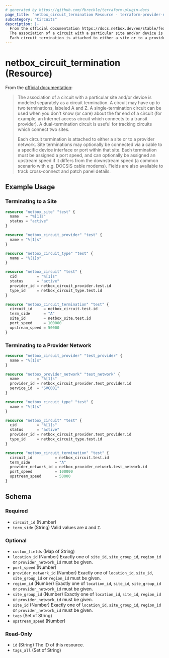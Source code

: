 ```yaml
---
# generated by https://github.com/fbreckle/terraform-plugin-docs
page_title: "netbox_circuit_termination Resource - terraform-provider-netbox"
subcategory: "Circuits"
description: |-
  From the official documentation https://docs.netbox.dev/en/stable/features/circuits/#circuit-terminations:
  The association of a circuit with a particular site and/or device is modeled separately as a circuit termination. A circuit may have up to two terminations, labeled A and Z. A single-termination circuit can be used when you don't know (or care) about the far end of a circuit (for example, an Internet access circuit which connects to a transit provider). A dual-termination circuit is useful for tracking circuits which connect two sites.
  Each circuit termination is attached to either a site or to a provider network. Site terminations may optionally be connected via a cable to a specific device interface or port within that site. Each termination must be assigned a port speed, and can optionally be assigned an upstream speed if it differs from the downstream speed (a common scenario with e.g. DOCSIS cable modems). Fields are also available to track cross-connect and patch panel details.
---
```


# netbox_circuit_termination (Resource)

From the [official documentation](https://docs.netbox.dev/en/stable/features/circuits/#circuit-terminations):

> The association of a circuit with a particular site and/or device is modeled separately as a circuit termination. A circuit may have up to two terminations, labeled A and Z. A single-termination circuit can be used when you don't know (or care) about the far end of a circuit (for example, an Internet access circuit which connects to a transit provider). A dual-termination circuit is useful for tracking circuits which connect two sites.
>
> Each circuit termination is attached to either a site or to a provider network. Site terminations may optionally be connected via a cable to a specific device interface or port within that site. Each termination must be assigned a port speed, and can optionally be assigned an upstream speed if it differs from the downstream speed (a common scenario with e.g. DOCSIS cable modems). Fields are also available to track cross-connect and patch panel details.

## Example Usage

### Terminating to a Site

```terraform
resource "netbox_site" "test" {
  name   = "%[1]s"
  status = "active"
}

resource "netbox_circuit_provider" "test" {
  name = "%[1]s"
}

resource "netbox_circuit_type" "test" {
  name = "%[1]s"
}

resource "netbox_circuit" "test" {
  cid         = "%[1]s"
  status      = "active"
  provider_id = netbox_circuit_provider.test.id
  type_id     = netbox_circuit_type.test.id
}

resource "netbox_circuit_termination" "test" {
  circuit_id     = netbox_circuit.test.id
  term_side      = "A"
  site_id        = netbox_site.test.id
  port_speed     = 100000
  upstream_speed = 50000
}
```

### Terminating to a Provider Network

```terraform
resource "netbox_circuit_provider" "test_provider" {
  name = "%[1]s"
}

resource "netbox_provider_network" "test_network" {
  name        = "%[1]s"
  provider_id = netbox_circuit_provider.test_provider.id
  service_id  = "SVC001"
}

resource "netbox_circuit_type" "test" {
  name = "%[1]s"
}

resource "netbox_circuit" "test" {
  cid         = "%[1]s"
  status      = "active"
  provider_id = netbox_circuit_provider.test_provider.id
  type_id     = netbox_circuit_type.test.id
}

resource "netbox_circuit_termination" "test" {
  circuit_id          = netbox_circuit.test.id
  term_side           = "A"
  provider_network_id = netbox_provider_network.test_network.id
  port_speed          = 100000
  upstream_speed      = 50000
}
```

<!-- schema generated by tfplugindocs -->
## Schema

### Required

- `circuit_id` (Number)
- `term_side` (String) Valid values are `A` and `Z`.

### Optional

- `custom_fields` (Map of String)
- `location_id` (Number) Exactly one of `site_id`, `site_group_id`, `region_id` or `provider_network_id` must be given.
- `port_speed` (Number)
- `provider_network_id` (Number) Exactly one of `location_id`, `site_id`, `site_group_id` or `region_id` must be given.
- `region_id` (Number) Exactly one of `location_id`, `site_id`, `site_group_id` or `provider_network_id` must be given.
- `site_group_id` (Number) Exactly one of `location_id`, `site_id`, `region_id` or `provider_network_id` must be given.
- `site_id` (Number) Exactly one of `location_id`, `site_group_id`, `region_id` or `provider_network_id` must be given.
- `tags` (Set of String)
- `upstream_speed` (Number)

### Read-Only

- `id` (String) The ID of this resource.
- `tags_all` (Set of String)


